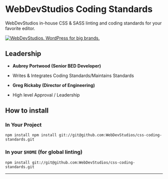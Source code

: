 # WebDevStudios Coding Standards

WebDevStudios in-house CSS & SASS linting and coding standards for your favorite editor.

<a href="https://webdevstudios.com/contact/"><img src="https://webdevstudios.com/wp-content/uploads/2018/04/wds-github-banner.png" alt="WebDevStudios. WordPress for big brands."></a>

## Leadership

- __Aubrey Portwood (Senior BED Developer)__
+ Writes & Integrates Coding Standards/Maintains Standards
- __Greg Rickaby (Director of Engineering)__
+ High level Approval / Leadership

## How to install

### In Your Project

`npm install npm install git://git@github.com:WebDevStudios/css-coding-standards.git`

### In your `$HOME` (for global linting)

`npm install git://git@github.com:WebDevStudios/css-coding-standards.git`

___________________
